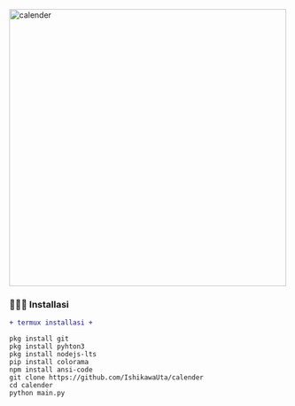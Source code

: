 <img align="center" alt="calender" src="https://i.top4top.io/p_3250ovgpw1.jpg" width="500"/>

<h3> 👨🏻‍💻 Installasi </h3>

```diff
+ termux installasi +
```

```
pkg install git
pkg install pyhton3
pkg install nodejs-lts
pip install colorama
npm install ansi-code
git clone https://github.com/IshikawaUta/calender
cd calender
python main.py
```
